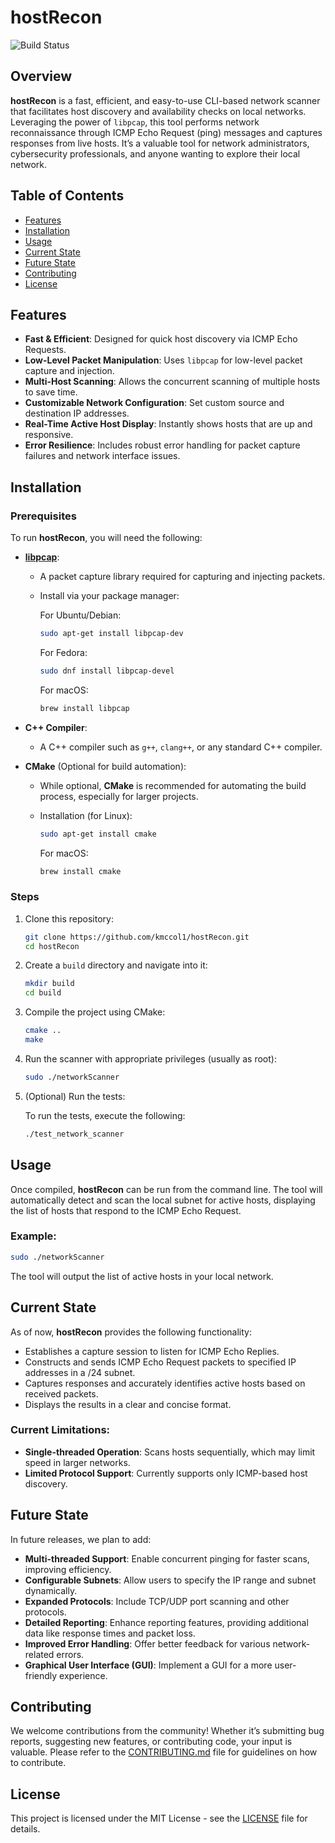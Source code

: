 
# hostRecon

![Build Status](https://img.shields.io/github/workflow/status/kmccol1/hostRecon/CI?logo=github)

## Overview

**hostRecon** is a fast, efficient, and easy-to-use CLI-based network scanner that facilitates host discovery and availability checks on local networks. Leveraging the power of `libpcap`, this tool performs network reconnaissance through ICMP Echo Request (ping) messages and captures responses from live hosts. It’s a valuable tool for network administrators, cybersecurity professionals, and anyone wanting to explore their local network.

## Table of Contents

- [Features](#features)
- [Installation](#installation)
- [Usage](#usage)
- [Current State](#current-state)
- [Future State](#future-state)
- [Contributing](#contributing)
- [License](#license)

## Features

- **Fast & Efficient**: Designed for quick host discovery via ICMP Echo Requests.
- **Low-Level Packet Manipulation**: Uses `libpcap` for low-level packet capture and injection.
- **Multi-Host Scanning**: Allows the concurrent scanning of multiple hosts to save time.
- **Customizable Network Configuration**: Set custom source and destination IP addresses.
- **Real-Time Active Host Display**: Instantly shows hosts that are up and responsive.
- **Error Resilience**: Includes robust error handling for packet capture failures and network interface issues.

## Installation

### Prerequisites

To run **hostRecon**, you will need the following:

- **[libpcap](https://www.tcpdump.org/)**:
  - A packet capture library required for capturing and injecting packets.
  - Install via your package manager:

    For Ubuntu/Debian:

    ```bash
    sudo apt-get install libpcap-dev
    ```

    For Fedora:

    ```bash
    sudo dnf install libpcap-devel
    ```

    For macOS:

    ```bash
    brew install libpcap
    ```

- **C++ Compiler**:
  - A C++ compiler such as `g++`, `clang++`, or any standard C++ compiler.

- **CMake** (Optional for build automation):
  - While optional, **CMake** is recommended for automating the build process, especially for larger projects.
  - Installation (for Linux):

    ```bash
    sudo apt-get install cmake
    ```

    For macOS:

    ```bash
    brew install cmake
    ```

### Steps

1. Clone this repository:

   ```bash
   git clone https://github.com/kmccol1/hostRecon.git
   cd hostRecon
   ```

2. Create a `build` directory and navigate into it:

   ```bash
   mkdir build
   cd build
   ```

3. Compile the project using CMake:

   ```bash
   cmake ..
   make
   ```

4. Run the scanner with appropriate privileges (usually as root):

   ```bash
   sudo ./networkScanner
   ```

5. (Optional) Run the tests:

   To run the tests, execute the following:

   ```bash
   ./test_network_scanner
   ```

## Usage

Once compiled, **hostRecon** can be run from the command line. The tool will automatically detect and scan the local subnet for active hosts, displaying the list of hosts that respond to the ICMP Echo Request.

### Example:

```bash
sudo ./networkScanner
```

The tool will output the list of active hosts in your local network.

## Current State

As of now, **hostRecon** provides the following functionality:

- Establishes a capture session to listen for ICMP Echo Replies.
- Constructs and sends ICMP Echo Request packets to specified IP addresses in a /24 subnet.
- Captures responses and accurately identifies active hosts based on received packets.
- Displays the results in a clear and concise format.

### Current Limitations:
- **Single-threaded Operation**: Scans hosts sequentially, which may limit speed in larger networks.
- **Limited Protocol Support**: Currently supports only ICMP-based host discovery.

## Future State

In future releases, we plan to add:

- **Multi-threaded Support**: Enable concurrent pinging for faster scans, improving efficiency.
- **Configurable Subnets**: Allow users to specify the IP range and subnet dynamically.
- **Expanded Protocols**: Include TCP/UDP port scanning and other protocols.
- **Detailed Reporting**: Enhance reporting features, providing additional data like response times and packet loss.
- **Improved Error Handling**: Offer better feedback for various network-related errors.
- **Graphical User Interface (GUI)**: Implement a GUI for a more user-friendly experience.

## Contributing

We welcome contributions from the community! Whether it’s submitting bug reports, suggesting new features, or contributing code, your input is valuable. Please refer to the [CONTRIBUTING.md](CONTRIBUTING.md) file for guidelines on how to contribute.

## License

This project is licensed under the MIT License - see the [LICENSE](LICENSE) file for details.
